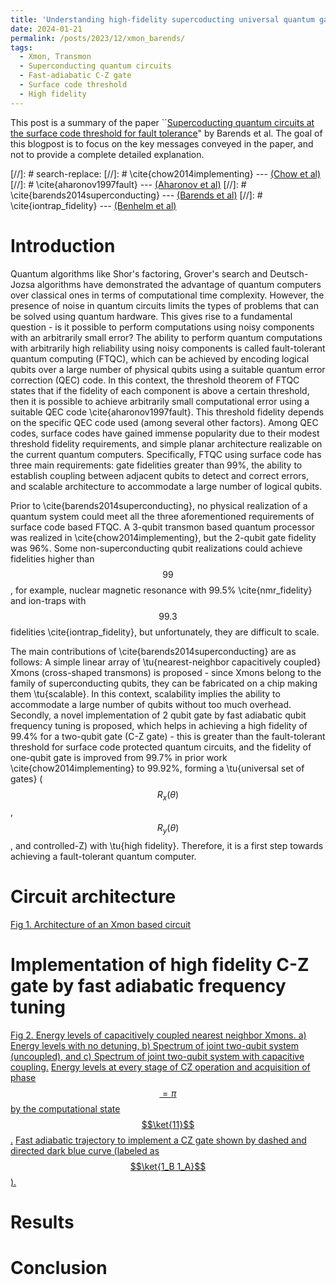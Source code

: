 ```yaml
---
title: 'Understanding high-fidelity supercoducting universal quantum gates'
date: 2024-01-21
permalink: /posts/2023/12/xmon_barends/
tags:
  - Xmon, Transmon
  - Superconducting quantum circuits
  - Fast-adiabatic C-Z gate
  - Surface code threshold
  - High fidelity
---
```


This post is a summary of the paper ``[Supercoducting quantum circuits at the surface code threshold for fault tolerance](https://www.nature.com/articles/nature13171)" by Barends et al. The goal of this blogpost is to focus on the key messages conveyed in the paper, and not to provide a complete detailed explanation.

[//]: # search-replace:
[//]: # \cite{chow2014implementing} --- [(Chow et al)](https://www.nature.com/articles/ncomms5015) 
[//]: # \cite{aharonov1997fault} --- [(Aharonov et al)](https://dl.acm.org/doi/abs/10.1137/S0097539799359385)
[//]: # \cite{barends2014superconducting} --- [(Barends et al)](https://www.nature.com/articles/nature13171) 
[//]: # \cite{iontrap_fidelity} --- [(Benhelm et al)](https://www.nature.com/articles/nphys961)

Introduction
======
Quantum algorithms like Shor's factoring, Grover's search and Deutsch-Jozsa algorithms have demonstrated the advantage of quantum computers over classical ones in terms of computational time complexity. However, the presence of noise in quantum circuits limits the types of problems that can be solved using quantum hardware. This gives rise to a fundamental question - is it possible to perform computations using noisy components with an arbitrarily small error? The ability to perform quantum computations with arbitrarily high reliability using noisy components is called fault-tolerant quantum computing (FTQC), which can be achieved by encoding logical qubits over a large number of physical qubits using a suitable quantum error correction (QEC) code. In this context, the threshold theorem of FTQC states that if the fidelity of each component is above a certain threshold, then it is possible to achieve arbitrarily small computational error using a suitable QEC code \cite{aharonov1997fault}. This threshold fidelity depends on the specific QEC code used (among several other factors). Among QEC codes, surface codes have gained immense popularity due to their modest threshold fidelity requirements, and simple planar architecture realizable on the current quantum computers. Specifically, FTQC using surface code has three main requirements: gate fidelities greater than 99%, the ability to establish coupling between adjacent qubits to detect and correct errors, and scalable architecture to accommodate a large number of logical qubits.

Prior to \cite{barends2014superconducting}, no physical realization of a quantum system could meet all the three aforementioned requirements of surface code based FTQC. A 3-qubit transmon based quantum processor was realized in \cite{chow2014implementing}, but the 2-qubit gate fidelity was 96%. Some non-superconducting qubit realizations could achieve fidelities higher than $$99%$$, for example, nuclear magnetic resonance with 99.5% \cite{nmr_fidelity} and ion-traps with $$99.3%$$ fidelities \cite{iontrap_fidelity}, but unfortunately, they are difficult to scale.

The main contributions of \cite{barends2014superconducting} are as follows:
A simple linear array of \tu{nearest-neighbor capacitively coupled} Xmons (cross-shaped transmons) is proposed - since Xmons belong to the family of superconducting qubits, they can be fabricated on a chip making them \tu{scalable}. In this context, scalability implies the ability to accommodate a large number of qubits without too much overhead. Secondly, a novel implementation of 2 qubit gate by fast adiabatic qubit frequency tuning is proposed, which helps in achieving a high fidelity of 99.4% for a two-qubit gate (C-Z gate) - this is greater than the fault-tolerant threshold for surface code protected quantum circuits, and the fidelity of one-qubit gate is improved from 99.7% in prior work \cite{chow2014implementing} to 99.92%, forming a \tu{universal set of gates} ($$R_x(\theta)$$, $$R_y(\theta)$$, and controlled-Z) with \tu{high fidelity}. Therefore, it is a first step towards achieving a fault-tolerant quantum computer.


Circuit architecture
======
[Fig 1. Architecture of an Xmon based circuit](/images/xmon_archietecture.png)

Implementation of high fidelity C-Z gate by fast adiabatic frequency tuning
======
[Fig 2. Energy levels of capacitively coupled nearest neighbor Xmons. a) Energy levels with no detuning, b) Spectrum of joint two-qubit system (uncoupled), and c) Spectrum of joint two-qubit system with capacitive coupling.](/images/energy_levels_adiabatic_cz_4.png)
[Energy levels at every stage of CZ operation and acquisition of phase $$=\pi$$ by the computational state $$\ket{11}$$.](/images/energy_levels_adiabatic_cz_3.png)
[Fast adiabatic trajectory to implement a CZ gate shown by dashed and directed dark blue curve (labeled as $$\ket{1_B 1_A}$$).](/images/adiabatic_trajectory.png)

Results
======


Conclusion
======

